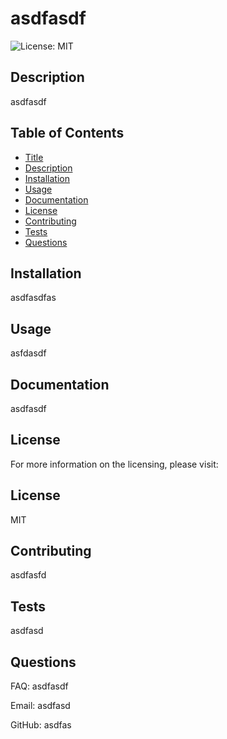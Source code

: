 # asdfasdf
![License: MIT](https://img.shields.io/badge/License-MIT-yellow.svg)


## Description
  asdfasdf

  
## Table of Contents 
- [Title](#Title) 
- [Description](#Description) 
- [Installation](#Installation) 
- [Usage](#Usage) 
- [Documentation](#Documentation) 
- [License](#License) 
- [Contributing](#Contributing) 
- [Tests](#Tests) 
- [Questions](#Questions) 



## Installation
  asdfasdfas 
 
## Usage
  asfdasdf 
 
## Documentation
  asdfasdf 
 
## License
  For more information on the licensing, please visit:  
 
 
## License
  MIT 
 
## Contributing
  asdfasfd 
 
## Tests
  asdfasd 
 



## Questions 
FAQ: asdfasdf 
 
Email: asdfasd 
 
GitHub: asdfas 
 



